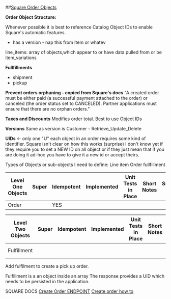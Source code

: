 ##[Square Order Objects](https://developer.squareup.com/docs/orders-api/how-it-works#orders-objects-and-datatypes)

**Order Object Structure:**

Whenever possible it is best to reference Catalog Object IDs to enable Square's automatic features.

- has a version - nap this from Item or whatev

line_items: array of objects,which appear to or have data pulled from or be item_variations

**Fullfillments**

- shipment
- pickup

**Prevent orders orphaning - copied from Square's docs**
"A created order must be either paid (a successful payment attached to the order) or canceled (the order status set to CANCELED). Partner applications must ensure that there are no orphan orders."

**Taxes and Discounts**
Modifies order total.
Best to use Object IDs

**Versions**
Same as version is Customer - Retrieve_Update_Delete

**UIDs** <- only one "U"
each object in an order requires some kind of identifier. Square isn't clear on how this works (surprise)
I don't know yet if they require you to set a NEW ID on all object or if they just mean that if you
are doing it ad-hoc you have to give it a new id or accept theirs.

Types of Objects or sub-objects I need to define:
Line item
Order fullfillment

| Level One Objects | Super | Idempotent | Implemented | Unit Tests in Place | Short Notes | Square Doc |
| ----------------- | ----- | ---------- | ----------- | ------------------- | ----------- | ---------- |
| Order             |       | YES        |

| Level Two Objects | Super | Idempotent | Implemented | Unit Tests in Place | Short Notes | Square Doc                                                                                            |
| ----------------- | ----- | ---------- | ----------- | ------------------- | ----------- | ----------------------------------------------------------------------------------------------------- |
| Fulfillment       |       |            |             |                     |             | [Curbside pickup](https://developer.squareup.com/blog/introducing-curbside-pickup-in-the-orders-api/) |

Add fulfilment to create a pick up order.

Fulfillment is a an object inside an array
The response provides a UID which needs to be persisted in the application.

SQUARE DOCS
[Create Order ENDPOINT](https://developer.squareup.com/reference/square/orders-api/create-order)
[Create order how to ](https://developer.squareup.com/docs/orders-api/create-orders)
